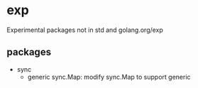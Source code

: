 # exp
Experimental packages not in std and golang.org/exp


## packages

- sync
  - generic sync.Map: modify sync.Map to support generic